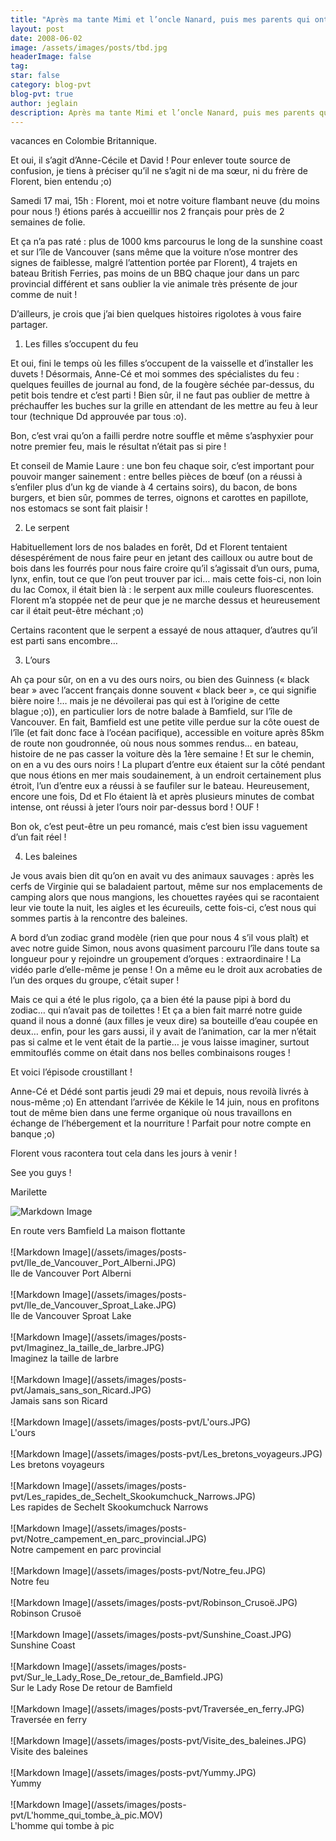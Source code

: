 ```yaml
---
title: "Après ma tante Mimi et l’oncle Nanard, puis mes parents qui ont"
layout: post
date: 2008-06-02
image: /assets/images/posts/tbd.jpg
headerImage: false
tag:
star: false
category: blog-pvt
blog-pvt: true
author: jeglain
description: Après ma tante Mimi et l’oncle Nanard, puis mes parents qui ont
---
```

vacances en Colombie Britannique.

Et oui, il s’agit d’Anne-Cécile et David ! Pour enlever toute
source de confusion, je tiens à préciser qu’il ne s’agit ni de ma
sœur, ni du frère de Florent, bien entendu ;o)

Samedi 17 mai, 15h : Florent, moi et notre voiture flambant neuve (du
moins pour nous !) étions parés à accueillir nos 2 français pour
près de 2 semaines de folie.

Et ça n’a pas raté : plus de 1000 kms parcourus le long de la
sunshine coast et sur l’île de Vancouver (sans même que la voiture
n’ose montrer des signes de faiblesse, malgré l’attention portée
par Florent), 4 trajets en bateau British Ferries, pas moins de un BBQ
chaque jour dans un parc provincial différent et sans oublier la vie
animale très présente de jour comme de nuit !

D’ailleurs, je crois que j’ai bien quelques histoires rigolotes à
vous faire partager.

1. Les filles s’occupent du feu

Et oui, fini le temps où les filles s’occupent de la vaisselle et
d’installer les duvets ! Désormais, Anne-Cé et moi sommes des
spécialistes du feu : quelques feuilles de journal au fond, de la
fougère séchée par-dessus, du petit bois tendre et c’est parti !
Bien sûr, il ne faut pas oublier de mettre à préchauffer les buches
sur la grille en attendant de les mettre au feu à leur tour (technique
Dd approuvée par tous :o).

Bon, c’est vrai qu’on a failli perdre notre souffle et même
s’asphyxier pour notre premier feu, mais le résultat n’était pas
si pire !

Et conseil de Mamie Laure : une bon feu chaque soir, c’est important
pour pouvoir manger sainement : entre belles pièces de bœuf (on a
réussi à s’enfiler plus d’un kg de viande à 4 certains soirs), du
bacon, de bons burgers, et bien sûr, pommes de terres, oignons et
carottes en papillote, nos estomacs se sont fait plaisir !

2. Le serpent

Habituellement lors de nos balades en forêt, Dd et Florent tentaient
désespérément de nous faire peur en jetant des cailloux ou autre bout
de bois dans les fourrés pour nous faire croire qu’il s’agissait
d’un ours, puma, lynx, enfin, tout ce que l’on peut trouver par
ici… mais cette fois-ci, non loin du lac Comox, il était bien là :
le serpent aux mille couleurs fluorescentes. Florent m’a stoppée net
de peur que je ne marche dessus et heureusement car il était peut-être
méchant ;o)

Certains racontent que le serpent a essayé de nous attaquer, d’autres
qu’il est parti sans encombre…

3. L’ours

Ah ça pour sûr, on en a vu des ours noirs, ou bien des Guinness
(« black bear » avec l’accent français donne souvent « black
beer », ce qui signifie bière noire !… mais je ne dévoilerai pas
qui est à l’origine de cette blague ;o)), en particulier lors de
notre balade à Bamfield, sur l’île de Vancouver. En fait, Bamfield
est une petite ville perdue sur la côte ouest de l’île (et fait donc
face à l’océan pacifique), accessible en voiture après 85km de
route non goudronnée, où nous nous sommes rendus… en bateau,
histoire de ne pas casser la voiture dès la 1ère semaine ! Et sur le
chemin, on en a vu des ours noirs ! La plupart d’entre eux étaient
sur la côté pendant que nous étions en mer mais soudainement, à un
endroit certainement plus étroit, l’un d’entre eux a réussi à se
faufiler sur le bateau. Heureusement, encore une fois, Dd et Flo
étaient là et après plusieurs minutes de combat intense, ont réussi
à jeter l’ours noir par-dessus bord ! OUF !

Bon ok, c’est peut-être un peu romancé, mais c’est bien issu
vaguement d’un fait réel !

4. Les baleines

Je vous avais bien dit qu’on en avait vu des animaux sauvages :
après les cerfs de Virginie qui se baladaient partout, même sur nos
emplacements de camping alors que nous mangions, les chouettes rayées
qui se racontaient leur vie toute la nuit, les aigles et les écureuils,
cette fois-ci, c’est nous qui sommes partis à la rencontre des
baleines.

A bord d’un zodiac grand modèle (rien que pour nous 4 s’il vous
plaît) et avec notre guide Simon, nous avons quasiment parcouru
l’île dans toute sa longueur pour y rejoindre un groupement
d’orques : extraordinaire ! La vidéo parle d’elle-même je
pense ! On a même eu le droit aux acrobaties de l’un des orques du
groupe, c’était super !

Mais ce qui a été le plus rigolo, ça a bien été la pause pipi à
bord du zodiac… qui n’avait pas de toilettes ! Et ça a bien fait
marré notre guide quand il nous a donné (aux filles je veux dire) sa
bouteille d’eau coupée en deux… enfin, pour les gars aussi, il y
avait de l’animation, car la mer n’était pas si calme et le vent
était de la partie… je vous laisse imaginer, surtout emmitouflés
comme on était dans nos belles combinaisons rouges !

Et voici l’épisode croustillant !

Anne-Cé et Dédé sont partis jeudi 29 mai et depuis, nous revoilà
livrés à nous-même ;o) En attendant l’arrivée de Kékile le 14
juin, nous en profitons tout de même bien dans une ferme organique où
nous travaillons en échange de l’hébergement et la nourriture !
Parfait pour notre compte en banque ;o)

Florent vous racontera tout cela dans les jours à venir !

See you guys !

Marilette

![Markdown Image](/assets/images/posts-pvt/En_route_vers_Bamfield_La_maison_flottante.JPG)
<figcaption class="caption">En route vers Bamfield La maison flottante</figcaption>
<br>
![Markdown Image](/assets/images/posts-pvt/Ile_de_Vancouver_Port_Alberni.JPG)
<figcaption class="caption">Ile de Vancouver Port Alberni</figcaption>
<br>
![Markdown Image](/assets/images/posts-pvt/Ile_de_Vancouver_Sproat_Lake.JPG)
<figcaption class="caption">Ile de Vancouver Sproat Lake</figcaption>
<br>
![Markdown Image](/assets/images/posts-pvt/Imaginez_la_taille_de_larbre.JPG)
<figcaption class="caption">Imaginez la taille de larbre</figcaption>
<br>
![Markdown Image](/assets/images/posts-pvt/Jamais_sans_son_Ricard.JPG)
<figcaption class="caption">Jamais sans son Ricard</figcaption>
<br>
![Markdown Image](/assets/images/posts-pvt/L'ours.JPG)
<figcaption class="caption">L'ours</figcaption>
<br>
![Markdown Image](/assets/images/posts-pvt/Les_bretons_voyageurs.JPG)
<figcaption class="caption">Les bretons voyageurs</figcaption>
<br>
![Markdown Image](/assets/images/posts-pvt/Les_rapides_de_Sechelt_Skookumchuck_Narrows.JPG)
<figcaption class="caption">Les rapides de Sechelt Skookumchuck Narrows</figcaption>
<br>
![Markdown Image](/assets/images/posts-pvt/Notre_campement_en_parc_provincial.JPG)
<figcaption class="caption">Notre campement en parc provincial</figcaption>
<br>
![Markdown Image](/assets/images/posts-pvt/Notre_feu.JPG)
<figcaption class="caption">Notre feu</figcaption>
<br>
![Markdown Image](/assets/images/posts-pvt/Robinson_Crusoë.JPG)
<figcaption class="caption">Robinson Crusoë</figcaption>
<br>
![Markdown Image](/assets/images/posts-pvt/Sunshine_Coast.JPG)
<figcaption class="caption">Sunshine Coast</figcaption>
<br>
![Markdown Image](/assets/images/posts-pvt/Sur_le_Lady_Rose_De_retour_de_Bamfield.JPG)
<figcaption class="caption">Sur le Lady Rose De retour de Bamfield</figcaption>
<br>
![Markdown Image](/assets/images/posts-pvt/Traversée_en_ferry.JPG)
<figcaption class="caption">Traversée en ferry</figcaption>
<br>
![Markdown Image](/assets/images/posts-pvt/Visite_des_baleines.JPG)
<figcaption class="caption">Visite des baleines</figcaption>
<br>
![Markdown Image](/assets/images/posts-pvt/Yummy.JPG)
<figcaption class="caption">Yummy</figcaption>
<br>
![Markdown Image](/assets/images/posts-pvt/L'homme_qui_tombe_à_pic.MOV)
<figcaption class="caption">L'homme qui tombe à pic</figcaption>
<br>
